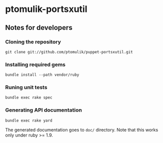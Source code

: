 
# ptomulik-portsxutil

## Notes for developers

### Cloning the repository

    git clone git://github.com/ptomulik/puppet-portsxutil.git

### Installing required gems

    bundle install --path vendor/ruby

### Runing unit tests

    bundle exec rake spec

### Generating API documentation

    bundle exec rake yard

The generated documentation goes to `doc/` directory. Note that this works only
under ruby >= 1.9.


